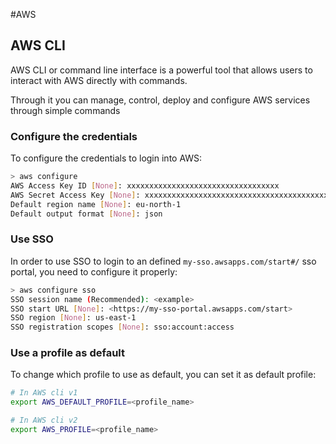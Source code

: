 #AWS 

## AWS CLI

AWS CLI or command line interface is a powerful tool that allows users to interact with AWS directly with commands. 

Through it you can manage, control, deploy and configure AWS services through simple commands

### Configure the credentials

To configure the credentials to login into AWS: 

```bash
> aws configure
AWS Access Key ID [None]: xxxxxxxxxxxxxxxxxxxxxxxxxxxxxxxxxx
AWS Secret Access Key [None]: xxxxxxxxxxxxxxxxxxxxxxxxxxxxxxxxxxxxxxxxxx
Default region name [None]: eu-north-1
Default output format [None]: json
```

### Use SSO

In order to use SSO to login to an defined `my-sso.awsapps.com/start#/` sso portal, you need to configure it properly: 

```bash
> aws configure sso
SSO session name (Recommended): <example>
SSO start URL [None]: <https://my-sso-portal.awsapps.com/start>
SSO region [None]: us-east-1
SSO registration scopes [None]: sso:account:access
```


### Use a profile as default

To change which profile to use as default, you can set it as default profile: 

```bash
# In AWS cli v1
export AWS_DEFAULT_PROFILE=<profile_name>

# In AWS cli v2
export AWS_PROFILE=<profile_name>
```